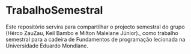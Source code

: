 # TrabalhoSemestral
Este repositório servira para compartilhar o projecto semestral  do grupo (Hérco ZauZau, Keil Bambo e Milton Maleiane Júnior)., como trabalho semestral para a cadeira de Fundamentos de programação lecionada na Universidade Eduardo Mondlane. 
